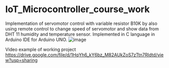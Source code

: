 # IoT_Microcontroller_course_work
Implementation of servomotor control with variable resistor B10K by also using remote control to change speed of servomotor and show data from DHT 11 humidity and temperature sensor.
Implemented in C language in Arduino IDE for Arduino UNO.
![image](https://user-images.githubusercontent.com/32609324/174292218-3e40b005-c93e-4c64-aff8-d5313db40c6b.png)

Video example of working project https://drive.google.com/file/d/1HqYh6_kY6bz_M82AUkZoS7zTtn7Rldtd/view?usp=sharing
